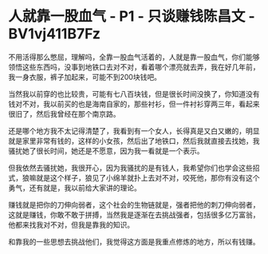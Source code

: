# 人就靠一股血气 - P1 - 只谈赚钱陈昌文 - BV1vj411B7Fz

不用活得那么憋屈，理解吗，全靠一股血气活着的，人就是靠一股血气，你们能够领悟这些东西吗，没事到地铁口去对不对，看着哪个漂亮就去弄，我在好几年前，我一身衣服，裤子加起来，可能不到200块钱吧。

当然我以前穿的也比较贵，可能有七八百块钱，但是很长时间没换了，你知道没有钱对不对，我以前买的也是海南自家的，那些衬衫，但一件衬衫穿两三年，看起来很旧了，然后我曾经在那个南京路。

还是哪个地方我不太记得清楚了，我看到有一个女人，长得真是又白又嫩的，明显就是家里非常有钱的，这样的小女孩，然后出了地铁口，然后我就直接去找她，我骚扰她了很长时间，她还是不愿意，因为我一看就是一个表示。

但我依然去骚扰她，我很开心，因为我骚扰的是有钱人，我希望你们也学会这些招式，狼嘛就是这个样子，狼见了小绵羊就扑上去对不对，咬死他，那你有没有这个勇气，还有就是，我以前给大家讲的理论。

赚钱就是把你的刀伸向弱者，这个社会的生物链就是，强者把他的刺刀伸向弱者，这就是赚钱，你敢不敢于拼搏，当然我是逐渐在去挑战强者，包括很多亿万富翁，他都来找我对不对，但我是靠我的知识。

和靠我的一些思想去挑战他们，我觉得这方面是我重点修炼的地方，所以有钱赚。